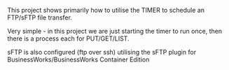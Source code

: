 This project shows primarily how to utilise the TIMER to schedule an FTP/sFTP file transfer.

Very simple - in this project we are just starting the timer to run once, then there is a process each for PUT/GET/LIST.

sFTP is also configured (ftp over ssh) utilising the sFTP plugin for BusinessWorks/BusinessWorks Container Edition
